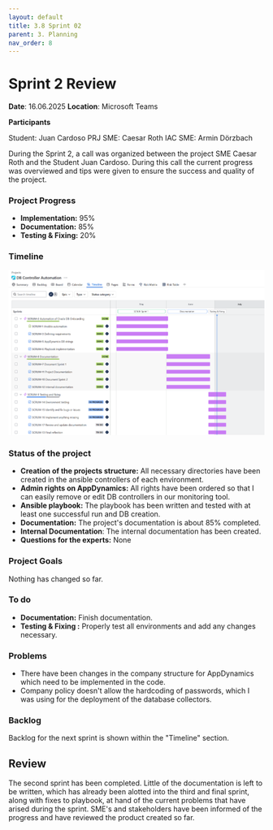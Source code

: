 ```yaml
---
layout: default
title: 3.8 Sprint 02
parent: 3. Planning
nav_order: 8
---
```


# Sprint 2 Review

**Date**: 16.06.2025 **Location**: Microsoft Teams

**Participants**

Student: Juan Cardoso
PRJ SME: Caesar Roth
IAC SME: Armin Dörzbach

During the Sprint 2, a call was organized between the project SME Caesar Roth and the Student Juan Cardoso. During this call the current progress was overviewed and tips were given to ensure the success and quality of the project.

### Project Progress

- **Implementation:** 95%
- **Documentation:** 85%
- **Testing & Fixing:** 20%

### Timeline

![Sprint_02](../../resources/images/Sprint02_Jira.png)

### Status of the project
- **Creation of the projects structure:** All necessary directories have been created in the ansible controllers of each environment.
- **Admin rights on AppDynamics:** All rights have been ordered so that I can easily remove or edit DB controllers in our monitoring tool.
- **Ansible playbook:** The playbook has been written and tested with at least one successful run and DB creation.
- **Documentation:** The project's documentation is about 85% completed.
- **Internal Documentation**: The internal documentation has been created.
- **Questions for the experts:** None

### Project Goals
Nothing has changed so far.

### To do

- **Documentation:** Finish documentation.
- **Testing & Fixing :** Properly test all environments and add any changes necessary.

### Problems
- There have been changes in the company structure for AppDynamics which need to be implemented in the code.
- Company policy doesn't allow the hardcoding of passwords, which I was using for the deployment of the database collectors.

### Backlog

Backlog for the next sprint is shown within the "Timeline" section.

## Review

The second sprint has been completed. Little of the documentation is left to be written, which has already been alotted into the third and final sprint, along with fixes to playbook, at hand of the current problems that have arised during the sprint. SME's and stakeholders have been informed of the progress and have reviewed the product created so far.



